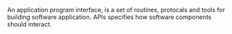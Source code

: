 An application program interface, is a set of routines, protocals and tools for building software application. APIs specifies how software components should interact. 